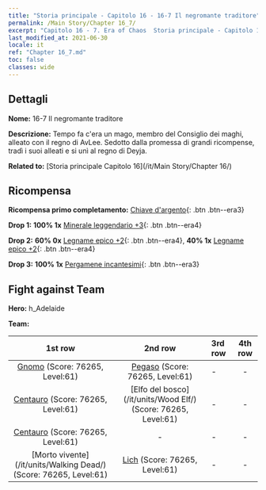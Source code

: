 ```yaml
---
title: "Storia principale - Capitolo 16 - 16-7 Il negromante traditore"
permalink: /Main Story/Chapter 16_7/
excerpt: "Capitolo 16 - 7. Era of Chaos  Storia principale - Capitolo 16_7. 16-7 Il negromante traditore"
last_modified_at: 2021-06-30
locale: it
ref: "Chapter 16_7.md"
toc: false
classes: wide
---
```


## Dettagli

 **Nome:** 16-7 Il negromante traditore

 **Descrizione:** Tempo fa c'era un mago, membro del Consiglio dei maghi, alleato con il regno di AvLee. Sedotto dalla promessa di grandi ricompense, tradì i suoi alleati e si unì al regno di Deyja.

 **Related to:** [Storia principale Capitolo 16](/it/Main Story/Chapter 16/)

## Ricompensa

 **Ricompensa primo completamento:** [Chiave d'argento](/ItemsIT/con_693/){: .btn .btn--era3}

 **Drop 1:** **100% 1x** [Minerale leggendario +3](/ItemsIT/mat_54/){: .btn .btn--era4}

 **Drop 2:** **60% 0x** [Legname epico +2](/ItemsIT/mat_48/){: .btn .btn--era4}, **40% 1x** [Legname epico +2](/ItemsIT/mat_48/){: .btn .btn--era4}

 **Drop 3:** **100% 1x** [Pergamene incantesimi](/ItemsIT/con_694/){: .btn .btn--era3}


## Fight against Team
 **Hero:** h_Adelaide

 **Team:**


  | 1st row | 2nd row | 3rd row | 4th row |
  |:----:|:----:|:----|:----:|
  | [Gnomo](/it/units/Dwarf/) (Score: 76265, Level:61)  | [Pegaso](/it/units/Pegasus/) (Score: 76265, Level:61)  | - | - |
  | [Centauro](/it/units/Centaur/) (Score: 76265, Level:61)  | [Elfo del bosco](/it/units/Wood Elf/) (Score: 76265, Level:61)  | - | - |
  | [Centauro](/it/units/Centaur/) (Score: 76265, Level:61)  | - | - | - |
  | [Morto vivente](/it/units/Walking Dead/) (Score: 76265, Level:61)  | [Lich](/it/units/Lich/) (Score: 76265, Level:61)  | - | - |


